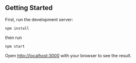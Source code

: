 

## Getting Started

First, run the development server:

```bash
npm install
```

then run

```bash
npm start
```

Open [http://localhost:3000](http://localhost:3000) with your browser to see the result.
